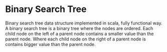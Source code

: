 # Binary Search Tree

Binary search tree data structure implemented in scala, fully functional way. A binary search tree is a binary tree where the nodes are ordered. Each child node on the left of a parent node contains a smaller value than the parent node. Where each child node on the right of a parent node is contains bigger value than the parent node. 
